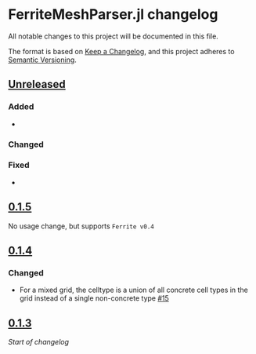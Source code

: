 # FerriteMeshParser.jl changelog

All notable changes to this project will be documented in this file.

The format is based on [Keep a Changelog](https://keepachangelog.com/en/1.0.0/),
and this project adheres to [Semantic Versioning](https://semver.org/spec/v2.0.0.html).

## [Unreleased]
### Added
 - 

### Changed


### Fixed
 - 

## [0.1.5]
No usage change, but supports `Ferrite v0.4`

## [0.1.4]
### Changed
 - For a mixed grid, the celltype is a union of all concrete cell types in the grid instead of a single non-concrete type [#15][gh15]

## [0.1.3]
*Start of changelog*

[gh15]: https://github.com/Ferrite-FEM/FerriteMeshParser.jl/pull/15

[Unreleased]: https://github.com/Ferrite-FEM/FerriteMeshParser.jl/compare/v0.1.5...HEAD
[0.1.5]: https://github.com/Ferrite-FEM/FerriteMeshParser.jl/compare/v0.1.4...v0.1.5
[0.1.4]: https://github.com/Ferrite-FEM/FerriteMeshParser.jl/compare/v0.1.3...v0.1.4
[0.1.3]: https://github.com/Ferrite-FEM/FerriteMeshParser.jl/compare/v0.1.2...v0.1.3

